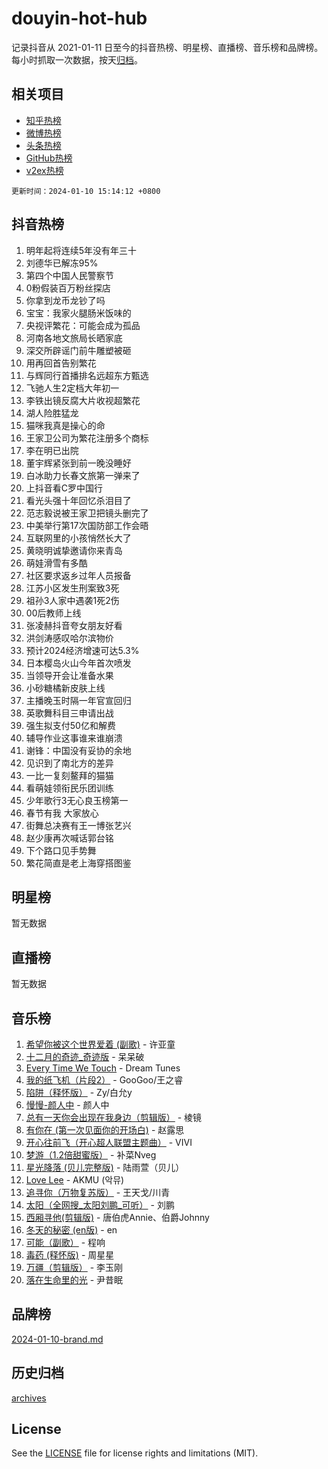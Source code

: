 # douyin-hot-hub

记录抖音从 2021-01-11 日至今的抖音热榜、明星榜、直播榜、音乐榜和品牌榜。每小时抓取一次数据，按天[归档](archives)。

## 相关项目

- [知乎热榜](https://github.com/lonnyzhang423/zhihu-hot-hub)
- [微博热榜](https://github.com/lonnyzhang423/weibo-hot-hub)
- [头条热榜](https://github.com/lonnyzhang423/toutiao-hot-hub)
- [GitHub热榜](https://github.com/lonnyzhang423/github-hot-hub)
- [v2ex热榜](https://github.com/lonnyzhang423/v2ex-hot-hub)


`更新时间：2024-01-10 15:14:12 +0800`

## 抖音热榜

1. 明年起将连续5年没有年三十
1. 刘德华已解冻95%
1. 第四个中国人民警察节
1. 0粉假装百万粉丝探店
1. 你拿到龙币龙钞了吗
1. 宝宝：我家火腿肠米饭味的
1. 央视评繁花：可能会成为孤品
1. 河南各地文旅局长晒家底
1. 深交所辟谣门前牛雕塑被砸
1. 用再回首告别繁花
1. 与辉同行首播排名远超东方甄选
1. 飞驰人生2定档大年初一
1. 李铁出镜反腐大片收视超繁花
1. 湖人险胜猛龙
1. 猫咪我真是操心的命
1. 王家卫公司为繁花注册多个商标
1. 李在明已出院
1. 董宇辉紧张到前一晚没睡好
1. 白冰助力长春文旅第一弹来了
1. 上抖音看C罗中国行
1. 看光头强十年回忆杀泪目了
1. 范志毅说被王家卫把镜头删完了
1. 中美举行第17次国防部工作会晤
1. 互联网里的小孩悄然长大了
1. 黄晓明诚挚邀请你来青岛
1. 萌娃滑雪有多酷
1. 社区要求返乡过年人员报备
1. 江苏小区发生刑案致3死
1. 祖孙3人家中遇袭1死2伤
1. 00后教师上线
1. 张凌赫抖音夸女朋友好看
1. 洪剑涛感叹哈尔滨物价
1. 预计2024经济增速可达5.3%
1. 日本樱岛火山今年首次喷发
1. 当领导开会让准备水果
1. 小砂糖橘新皮肤上线
1. 主播晚玉时隔一年官宣回归
1. 英歌舞科目三申请出战
1. 强生拟支付50亿和解费
1. 辅导作业这事谁来谁崩溃
1. 谢锋：中国没有妥协的余地
1. 见识到了南北方的差异
1. 一比一复刻鳌拜的猫猫
1. 看萌娃领衔民乐团训练
1. 少年歌行3无心良玉榜第一
1. 春节有我 大家放心
1. 街舞总决赛有王一博张艺兴
1. 赵少康再次喊话郭台铭
1. 下个路口见手势舞
1. 繁花简直是老上海穿搭图鉴

## 明星榜

暂无数据

## 直播榜

暂无数据

## 音乐榜

1. [希望你被这个世界爱着 (副歌)](https://sf3-cdn-tos.douyinstatic.com/obj/tos-cn-ve-2774/oUHCmWQfZlE3QQBKBeD8rCFLpJzPgCpImhsxMt) - 许亚童
1. [十二月的奇迹_奇迹版](https://sf86-cdn-tos.douyinstatic.com/obj/tos-cn-ve-2774/oMslvA9FBzGMGHnyUuoiiUjtIAXfMz6tzwByW8) - 呆呆破
1. [Every Time We Touch](https://sf86-cdn-tos.douyinstatic.com/obj/tos-cn-ve-2774/ogN6lUKQeBBfEVhIOMikG1CcJjugxk1tztZyhP) - Dream Tunes
1. [我的纸飞机（片段2）](https://sf3-cdn-tos.douyinstatic.com/obj/tos-cn-ve-2774/oM2ZrKcg2CD5AeRB2gkeXOFB1IxAGJdZPazYHf) - GooGoo/王之睿
1. [陷阱（释怀版）](https://sf86-cdn-tos.douyinstatic.com/obj/tos-cn-ve-2774/oE8C21LeZrzKLDFfQYgMzx4GAIHageG5IzayY7) - Zy/白允y
1. [慢慢-颜人中](https://sf86-cdn-tos.douyinstatic.com/obj/tos-cn-ve-2774/ocjHNfBXdBxQNC8ZGAeoLMFTUgtBg8bkExunDC) - 颜人中
1. [总有一天你会出现在我身边（剪辑版）](https://sf86-cdn-tos.douyinstatic.com/obj/tos-cn-ve-2774/oMLsHwhWW7CYoAhoWB9EXUQIzNBsfAJxpAoxCU) - 棱镜
1. [有你在 (第一次见面你的开场白)](https://sf6-cdn-tos.douyinstatic.com/obj/tos-cn-ve-2774/oAthrQ3ClJBfI57uBoFEgNDYtNCZ0TSYQQfxQ0) - 赵露思
1. [开心往前飞（开心超人联盟主题曲）](https://sf86-cdn-tos.douyinstatic.com/obj/tos-cn-ve-2774/9d8fb7c82cf1421fb93a9fe925275e0a) - VIVI
1. [梦游（1.2倍甜蜜版）](https://sf3-cdn-tos.douyinstatic.com/obj/tos-cn-ve-2774/o4gyAUm8hwufoEABmwVIiQtHsFuGzAEEWtNMzo) - 补菜Nveg
1. [星光降落 (贝儿完整版)](https://sf6-cdn-tos.douyinstatic.com/obj/tos-cn-ve-2774/okwB9hAwyAtsFFkFBzAX1hOOfQuIoMNs0W2Mwr) - 陆雨萱（贝儿）
1. [Love Lee](https://sf86-cdn-tos.douyinstatic.com/obj/tos-cn-ve-2774/o05GbkJGbCBTdDnMtB0fwOYgkeZp23vrWQDQBS) - AKMU (악뮤)
1. [追寻你（万物复苏版）](https://sf6-cdn-tos.douyinstatic.com/obj/tos-cn-ve-2774/oYeAZJsbjIDit9APmBg8u6uDUQnHmoCf3gbo74) - 王天戈/川青
1. [太阳（全网搜_太阳刘鹏_可听）](https://sf86-cdn-tos.douyinstatic.com/obj/tos-cn-ve-2774/ogWbyIQnlBFImVbeDocRdCIYtBHlbJXgfZMvgz) - 刘鹏
1. [西厢寻他(剪辑版)](https://sf3-cdn-tos.douyinstatic.com/obj/tos-cn-ve-2774/oUsAVfAQKlRNxEv5qxvIB8o5qmIWUcXbzJKJhw) - 唐伯虎Annie、伯爵Johnny
1. [冬天的秘密 (en版)](https://sf86-cdn-tos.douyinstatic.com/obj/tos-cn-ve-2774/okIuMHDdzyf3FjGK4Lphe1vfHcQaPIHAg0Z4CR) - en
1. [可能（副歌）](https://sf86-cdn-tos.douyinstatic.com/obj/tos-cn-ve-2774/cde1731888894259b333569393c2fb51) - 程响
1. [毒药 (释怀版)](https://sf6-cdn-tos.douyinstatic.com/obj/tos-cn-ve-2774/oYILMEAzspdZBIzy4frJNB8ZHPHWAhiwowd4Ad) - 周星星
1. [万疆（剪辑版）](https://sf6-cdn-tos.douyinstatic.com/obj/tos-cn-ve-2774/ooG7oVgFlDTelKCjCsTTobQvbdtj1BBQXnfZd8) - 李玉刚
1. [落在生命里的光](https://sf86-cdn-tos.douyinstatic.com/obj/tos-cn-ve-2774/d9ffa8c090124ea58bb10df9b510c01d) - 尹昔眠

## 品牌榜

[2024-01-10-brand.md](archives/2024-01-10-brand.md)

## 历史归档

[archives](archives)

## License

See the [LICENSE](LICENSE) file for license rights and limitations (MIT).
